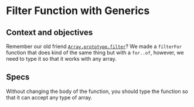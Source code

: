 # Filter Function with Generics

## Context and objectives

Remember our old friend [`Array.prototype.filter`](https://developer.mozilla.org/en-US/docs/Web/JavaScript/Reference/Global_Objects/Array/filter)?
We made a `filterFor` function that does kind of the same thing but with a `for..of`, however, we need to type it so that it works with any array.

## Specs

Without changing the body of the function, you should type the function so that it can accept any type of array.
